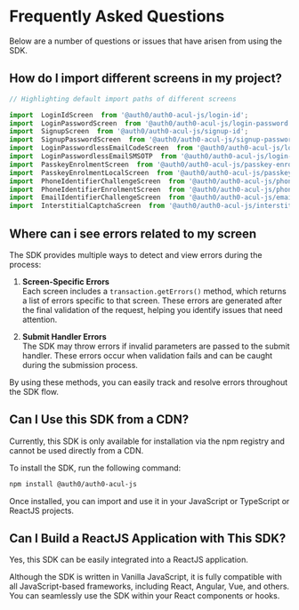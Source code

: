 # Frequently Asked Questions

Below are a number of questions or issues that have arisen from using the SDK.


## How do I  import different screens in my project?

```typescript
// Highlighting default import paths of different screens

import  LoginIdScreen  from '@auth0/auth0-acul-js/login-id';
import  LoginPasswordScreen  from '@auth0/auth0-acul-js/login-password';
import  SignupScreen  from '@auth0/auth0-acul-js/signup-id';
import  SignupPasswordScreen  from '@auth0/auth0-acul-js/signup-password';
import  LoginPasswordlessEmailCodeScreen  from '@auth0/auth0-acul-js/login-passwordless-email-code';
import  LoginPasswordlessEmailSMSOTP  from '@auth0/auth0-acul-js/login-passwordless-sms-otp';
import  PasskeyEnrolmentScreen  from '@auth0/auth0-acul-js/passkey-enrollment';
import  PasskeyEnrolmentLocalScreen  from '@auth0/auth0-acul-js/passkey-enrollment-local';
import  PhoneIdentifierChallengeScreen  from '@auth0/auth0-acul-js/phone-identifier-challenge';
import  PhoneIdentifierEnrolmentScreen  from '@auth0/auth0-acul-js/phone-identifier-enrollment';
import  EmailIdentifierChallengeScreen  from '@auth0/auth0-acul-js/email-identifier-challenge';
import  InterstitialCaptchaScreen  from '@auth0/auth0-acul-js/interstitial-captcha';

```

## Where can i see errors related to my screen

The SDK provides multiple ways to detect and view errors during the process:

1. **Screen-Specific Errors**  
   Each screen includes a `transaction.getErrors()` method, which returns a list of errors specific to that screen. These errors are generated after the final validation of the request, helping you identify issues that need attention.

2. **Submit Handler Errors**  
   The SDK may throw errors if invalid parameters are passed to the submit handler. These errors occur when validation fails and can be caught during the submission process.

By using these methods, you can easily track and resolve errors throughout the SDK flow.


## Can I Use this SDK from a CDN?

Currently, this SDK is only available for installation via the npm registry and cannot be used directly from a CDN.

To install the SDK, run the following command:

```sh
npm install @auth0/auth0-acul-js
```
Once installed, you can import and use it in your JavaScript or TypeScript or ReactJS projects.


## Can I Build a ReactJS Application with This SDK?

Yes, this SDK can be easily integrated into a ReactJS application.

Although the SDK is written in Vanilla JavaScript, it is fully compatible with all JavaScript-based frameworks, including React, Angular, Vue, and others. You can seamlessly use the SDK within your React components or hooks.
